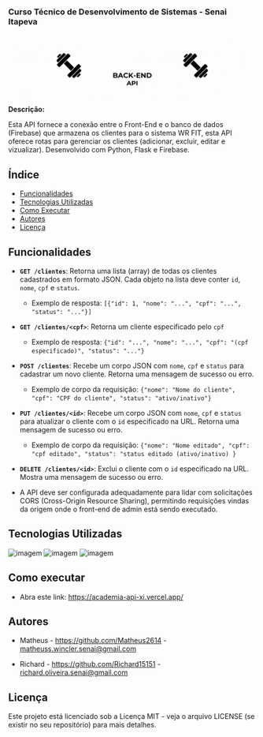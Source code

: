 ### Curso Técnico de Desenvolvimento de Sistemas - Senai Itapeva

![Imagem de capa](img/WR%20FIT.gif)  <!-- Substitua pelo caminho correto do seu GIF/imagem de capa do admin -->

**Descrição:**

Esta API fornece a conexão entre o Front-End e o banco de dados (Firebase) que armazena os clientes para o sistema WR FIT, esta API oferece rotas para gerenciar os clientes (adicionar, excluir, editar e vizualizar). Desenvolvido com Python, Flask e Firebase.

## Índice

* [Funcionalidades](#funcionalidades)
* [Tecnologias Utilizadas](#tecnologias-utilizadas)
* [Como Executar](#como-executar)
* [Autores](#autores)
* [Licença](#licença)

## Funcionalidades

*   **`GET /clientes`**: Retorna uma lista (array) de todas os clientes cadastrados em formato JSON. Cada objeto na lista deve conter `id`, `nome`, `cpf` e `status`.
    *   Exemplo de resposta: `[{"id": 1, "nome": "...", "cpf": "...", "status": "..."}]`

* **`GET /clientes/<cpf>`**: Retorna um cliente especificado pelo `cpf`
    *   Exemplo de resposta: `{"id": "...", "nome": "...", "cpf": "(cpf especificado)", "status": "..."}`

*   **`POST /clientes`**: Recebe um corpo JSON com `nome`, `cpf` e `status` para cadastrar um novo cliente. Retorna uma mensagem de sucesso ou erro.
    *   Exemplo de corpo da requisição: `{"nome": "Nome do cliente", "cpf": "CPF do cliente", "status": "ativo/inativo"}`

*   **`PUT /clientes/<id>`**: Recebe um corpo JSON com `nome`, `cpf` e `status` para atualizar o cliente com o `id` especificado na URL. Retorna uma mensagem de sucesso ou erro.
    *   Exemplo de corpo da requisição: `{"nome": "Nome editado", "cpf": "cpf editado", "status": "status editado (ativo/inativo) }`

*   **`DELETE /clientes/<id>`**: Exclui o cliente com o `id` especificado na URL. Mostra uma mensagem de sucesso ou erro. 

*   A API deve ser configurada adequadamente para lidar com solicitações CORS (Cross-Origin Resource Sharing), permitindo requisições vindas da origem onde o front-end de admin está sendo executado.

## Tecnologias Utilizadas
![imagem](https://img.shields.io/badge/Python-FFD43B?style=for-the-badge&logo=python&logoColor=blue)
![imagem](https://img.shields.io/badge/Flask-000000?style=for-the-badge&logo=flask&logoColor=white)
![imagem](https://img.shields.io/badge/firebase-ffca28?style=for-the-badge&logo=firebase&logoColor=black)

## Como executar

-   Abra este link: https://academia-api-xi.vercel.app/

## Autores

-   Matheus - https://github.com/Matheus2614 - matheuss.wincler.senai@gmail.com

-   Richard - https://github.com/Richard15151 - richard.oliveira.senai@gmail.com

## Licença

Este projeto está licenciado sob a Licença MIT - veja o arquivo LICENSE (se existir no seu repositório) para mais detalhes.